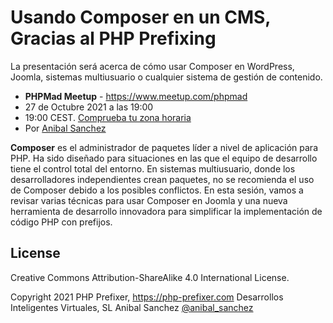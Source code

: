 # Usando Composer en un CMS, Gracias al PHP Prefixing

La presentación será acerca de cómo usar Composer en WordPress, Joomla, sistemas multiusuario o cualquier sistema de gestión de contenido.

- **PHPMad Meetup** - https://www.meetup.com/phpmad
- 27 de Octubre 2021 a las 19:00
- 19:00 CEST. [Comprueba tu zona horaria](https://www.timeanddate.com/worldclock/converter.html?iso=20211001T190000&p1=141)
- Por [Anibal Sanchez](https://blog.anibalhsanchez.com)

**Composer** es el administrador de paquetes líder a nivel de aplicación para PHP. Ha sido diseñado para situaciones en las que el equipo de desarrollo tiene el control total del entorno. En sistemas multiusuario, donde los desarrolladores independientes crean paquetes, no se recomienda el uso de Composer debido a los posibles conflictos. En esta sesión, vamos a revisar varias técnicas para usar Composer en Joomla y una nueva herramienta de desarrollo innovadora para simplificar la implementación de código PHP con prefijos.

## License

Creative Commons Attribution-ShareAlike 4.0 International License.

Copyright 2021 PHP Prefixer, https://php-prefixer.com
   Desarrollos Inteligentes Virtuales, SL
   Anibal Sanchez [@anibal_sanchez](https://twitter.com/anibal_sanchez)